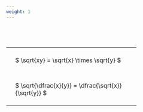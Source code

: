 ```yaml
---
weight: 1
---
```


#  
<br>
<style type="text/css">
#T_2cbb9 th.col_heading {
  text-align: left;
  font-size: 1em;
}
#T_2cbb9 td {
  text-align: left;
  font-size: 1em;
  padding: 1.5em;
}
#T_2cbb9_row0_col0, #T_2cbb9_row1_col0 {
  width: 300px;
  white-space: pre-wrap;
}
</style>
<table id="T_2cbb9">
  <thead>
  </thead>
  <tbody>
    <tr>
      <td id="T_2cbb9_row0_col0" class="data row0 col0" >$ \sqrt{xy} = \sqrt{x} \times \sqrt{y} $</td>
    </tr>
    <tr>
      <td id="T_2cbb9_row1_col0" class="data row1 col0" >$ \sqrt{\dfrac{x}{y}} = \dfrac{\sqrt{x}}{\sqrt{y}} $</td>
    </tr>
  </tbody>
</table>
